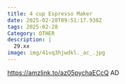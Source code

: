 ```yaml
---
title: 4 cup Espresso Maker
date: 2025-02-28T09:51:17.938Z
tags: 2025-02-28
Category: OTHER
description: |
  29.xx
image: img/41vq3hjwdkl._ac_.jpg
---
```

https://amzlink.to/az05pychaECcQ
AD